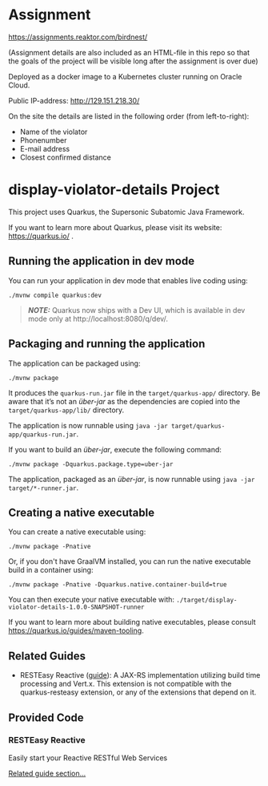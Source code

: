 # Assignment

https://assignments.reaktor.com/birdnest/

(Assignment details are also included as an HTML-file in this repo so that the goals of the project will be visible long after the assignment is over due)

Deployed as a docker image to a Kubernetes cluster running on Oracle Cloud.

Public IP-address: http://129.151.218.30/

On the site the details are listed in the following order (from left-to-right):

- Name of the violator
- Phonenumber
- E-mail address
- Closest confirmed distance



# display-violator-details Project


This project uses Quarkus, the Supersonic Subatomic Java Framework.

If you want to learn more about Quarkus, please visit its website: https://quarkus.io/ .

## Running the application in dev mode

You can run your application in dev mode that enables live coding using:
```shell script
./mvnw compile quarkus:dev
```

> **_NOTE:_**  Quarkus now ships with a Dev UI, which is available in dev mode only at http://localhost:8080/q/dev/.

## Packaging and running the application

The application can be packaged using:
```shell script
./mvnw package
```
It produces the `quarkus-run.jar` file in the `target/quarkus-app/` directory.
Be aware that it’s not an _über-jar_ as the dependencies are copied into the `target/quarkus-app/lib/` directory.

The application is now runnable using `java -jar target/quarkus-app/quarkus-run.jar`.

If you want to build an _über-jar_, execute the following command:
```shell script
./mvnw package -Dquarkus.package.type=uber-jar
```

The application, packaged as an _über-jar_, is now runnable using `java -jar target/*-runner.jar`.

## Creating a native executable

You can create a native executable using: 
```shell script
./mvnw package -Pnative
```

Or, if you don't have GraalVM installed, you can run the native executable build in a container using: 
```shell script
./mvnw package -Pnative -Dquarkus.native.container-build=true
```

You can then execute your native executable with: `./target/display-violator-details-1.0.0-SNAPSHOT-runner`

If you want to learn more about building native executables, please consult https://quarkus.io/guides/maven-tooling.

## Related Guides

- RESTEasy Reactive ([guide](https://quarkus.io/guides/resteasy-reactive)): A JAX-RS implementation utilizing build time processing and Vert.x. This extension is not compatible with the quarkus-resteasy extension, or any of the extensions that depend on it.

## Provided Code

### RESTEasy Reactive

Easily start your Reactive RESTful Web Services

[Related guide section...](https://quarkus.io/guides/getting-started-reactive#reactive-jax-rs-resources)
